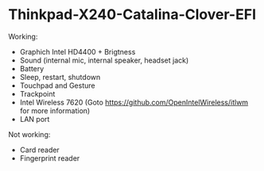 # Thinkpad-X240-Catalina-Clover-EFI
Working:
- Graphich Intel HD4400 + Brigtness
- Sound (internal mic, internal speaker, headset jack)
- Battery
- Sleep, restart, shutdown
- Touchpad and Gesture
- Trackpoint
- Intel Wireless 7620 (Goto https://github.com/OpenIntelWireless/itlwm for more information)
- LAN port

Not working:
- Card reader
- Fingerprint reader
